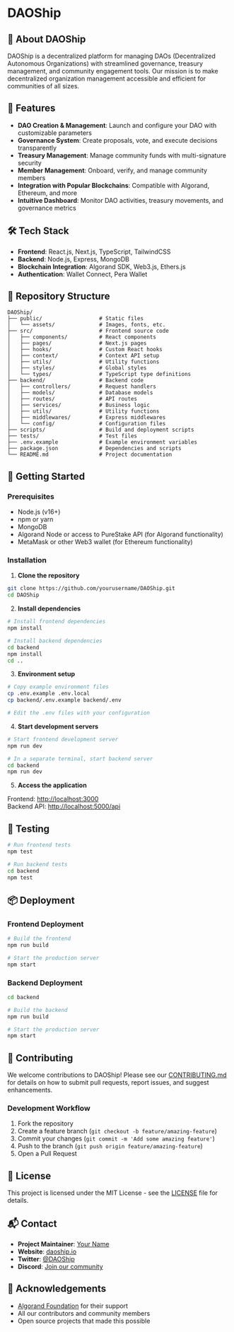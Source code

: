 # DAOShip



## 🚀 About DAOShip

DAOShip is a decentralized platform for managing DAOs (Decentralized Autonomous Organizations) with streamlined governance, treasury management, and community engagement tools. Our mission is to make decentralized organization management accessible and efficient for communities of all sizes.

## 🌟 Features

- **DAO Creation & Management**: Launch and configure your DAO with customizable parameters
- **Governance System**: Create proposals, vote, and execute decisions transparently
- **Treasury Management**: Manage community funds with multi-signature security
- **Member Management**: Onboard, verify, and manage community members
- **Integration with Popular Blockchains**: Compatible with Algorand, Ethereum, and more
- **Intuitive Dashboard**: Monitor DAO activities, treasury movements, and governance metrics

## 🛠️ Tech Stack

- **Frontend**: React.js, Next.js, TypeScript, TailwindCSS
- **Backend**: Node.js, Express, MongoDB
- **Blockchain Integration**: Algorand SDK, Web3.js, Ethers.js
- **Authentication**: Wallet Connect, Pera Wallet

## 📂 Repository Structure

```
DAOShip/
├── public/                  # Static files
│   └── assets/              # Images, fonts, etc.
├── src/                     # Frontend source code
│   ├── components/          # React components
│   ├── pages/               # Next.js pages
│   ├── hooks/               # Custom React hooks
│   ├── context/             # Context API setup
│   ├── utils/               # Utility functions
│   ├── styles/              # Global styles
│   └── types/               # TypeScript type definitions
├── backend/                 # Backend code
│   ├── controllers/         # Request handlers
│   ├── models/              # Database models
│   ├── routes/              # API routes
│   ├── services/            # Business logic
│   ├── utils/               # Utility functions
│   ├── middlewares/         # Express middlewares
│   └── config/              # Configuration files
├── scripts/                 # Build and deployment scripts
├── tests/                   # Test files
├── .env.example             # Example environment variables
├── package.json             # Dependencies and scripts
└── README.md                # Project documentation
```

## 🚀 Getting Started

### Prerequisites

- Node.js (v16+)
- npm or yarn
- MongoDB
- Algorand Node or access to PureStake API (for Algorand functionality)
- MetaMask or other Web3 wallet (for Ethereum functionality)

### Installation

1. **Clone the repository**

```bash
git clone https://github.com/yourusername/DAOShip.git
cd DAOShip
```

2. **Install dependencies**

```bash
# Install frontend dependencies
npm install

# Install backend dependencies
cd backend
npm install
cd ..
```

3. **Environment setup**

```bash
# Copy example environment files
cp .env.example .env.local
cp backend/.env.example backend/.env

# Edit the .env files with your configuration
```

4. **Start development servers**

```bash
# Start frontend development server
npm run dev

# In a separate terminal, start backend server
cd backend
npm run dev
```

5. **Access the application**

Frontend: [http://localhost:3000](http://localhost:3000)  
Backend API: [http://localhost:5000/api](http://localhost:5000/api)

## 🧪 Testing

```bash
# Run frontend tests
npm test

# Run backend tests
cd backend
npm test
```

## 📦 Deployment

### Frontend Deployment

```bash
# Build the frontend
npm run build

# Start the production server
npm start
```

### Backend Deployment

```bash
cd backend

# Build the backend
npm run build

# Start the production server
npm start
```

## 🤝 Contributing

We welcome contributions to DAOShip! Please see our [CONTRIBUTING.md](CONTRIBUTING.md) for details on how to submit pull requests, report issues, and suggest enhancements.

### Development Workflow

1. Fork the repository
2. Create a feature branch (`git checkout -b feature/amazing-feature`)
3. Commit your changes (`git commit -m 'Add some amazing feature'`)
4. Push to the branch (`git push origin feature/amazing-feature`)
5. Open a Pull Request

## 📄 License

This project is licensed under the MIT License - see the [LICENSE](LICENSE) file for details.

## 📬 Contact

- **Project Maintainer**: [Your Name](mailto:your.email@example.com)
- **Website**: [daoship.io](https://daoship.io)
- **Twitter**: [@DAOShip](https://twitter.com/DAOShip)
- **Discord**: [Join our community](https://discord.gg/daoship)

## 🙏 Acknowledgements

- [Algorand Foundation](https://algorand.foundation/) for their support
- All our contributors and community members
- Open source projects that made this possible
